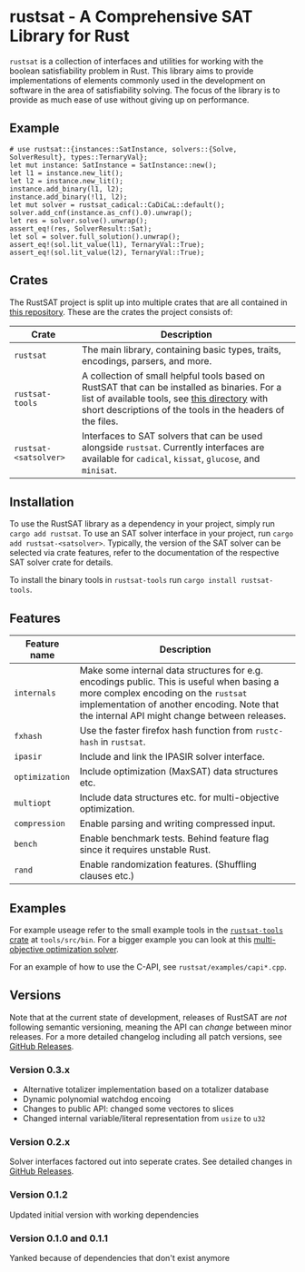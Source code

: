# rustsat - A Comprehensive SAT Library for Rust

`rustsat` is a collection of interfaces and utilities for working with the boolean satisfiability problem in Rust.
This library aims to provide implementations of elements commonly used in the development on software in the area of satisfiability solving.
The focus of the library is to provide as much ease of use without giving up on performance.

## Example

```
# use rustsat::{instances::SatInstance, solvers::{Solve, SolverResult}, types::TernaryVal};
let mut instance: SatInstance = SatInstance::new();
let l1 = instance.new_lit();
let l2 = instance.new_lit();
instance.add_binary(l1, l2);
instance.add_binary(!l1, l2);
let mut solver = rustsat_cadical::CaDiCaL::default();
solver.add_cnf(instance.as_cnf().0).unwrap();
let res = solver.solve().unwrap();
assert_eq!(res, SolverResult::Sat);
let sol = solver.full_solution().unwrap();
assert_eq!(sol.lit_value(l1), TernaryVal::True);
assert_eq!(sol.lit_value(l2), TernaryVal::True);
```

## Crates

The RustSAT project is split up into multiple crates that are all contained in [this repository](https://github.com/chrjabs/rustsat/).
These are the crates the project consists of:

| Crate | Description |
| --- | --- |
| `rustsat` | The main library, containing basic types, traits, encodings, parsers, and more. |
| `rustsat-tools` | A collection of small helpful tools based on RustSAT that can be installed as binaries. For a list of available tools, see [this directory](https://github.com/chrjabs/rustsat/tree/main/tools/src/bin) with short descriptions of the tools in the headers of the files. |
| `rustsat-<satsolver>` | Interfaces to SAT solvers that can be used alongside `rustsat`. Currently interfaces are available for `cadical`, `kissat`, `glucose`, and `minisat`. |

## Installation

To use the RustSAT library as a dependency in your project, simply run `cargo add rustsat`.
To use an SAT solver interface in your project, run `cargo add rustsat-<satsolver>`.
Typically, the version of the SAT solver can be selected via crate features, refer to the documentation of the respective SAT solver crate for details.

To install the binary tools in `rustsat-tools` run `cargo install rustsat-tools`.

## Features

| Feature name | Description |
| --- | --- |
| `internals` | Make some internal data structures for e.g. encodings public. This is useful when basing a more complex encoding on the `rustsat` implementation of another encoding. Note that the internal API might change between releases. |
| `fxhash` | Use the faster firefox hash function from `rustc-hash` in `rustsat`. |
| `ipasir` | Include and link the IPASIR solver interface. |
| `optimization` | Include optimization (MaxSAT) data structures etc. |
| `multiopt` | Include data structures etc. for multi-objective optimization. |
| `compression` | Enable parsing and writing compressed input. |
| `bench` | Enable benchmark tests. Behind feature flag since it requires unstable Rust. |
| `rand` | Enable randomization features. (Shuffling clauses etc.) |

## Examples

For example useage refer to the small example tools in the [`rustsat-tools`
crate](https://crates.io/crates/rustsat_tools) at `tools/src/bin`. For a bigger
example you can look at this [multi-objective optimization
solver](https://github.com/chrjabs/scuttle).

For an example of how to use the C-API, see `rustsat/examples/capi*.cpp`.

## Versions

Note that at the current state of development, releases of RustSAT are _not_ following semantic versioning, meaning the API can _change_ between minor releases.
For a more detailed changelog including all patch versions, see [GitHub Releases](https://github.com/chrjabs/rustsat/releases).

### Version 0.3.x

- Alternative totalizer implementation based on a totalizer database
- Dynamic polynomial watchdog encoing
- Changes to public API: changed some vectores to slices
- Changed internal variable/literal representation from `usize` to `u32`

### Version 0.2.x

Solver interfaces factored out into seperate crates.
See detailed changes in [GitHub Releases](https://github.com/chrjabs/rustsat/releases).

### Version 0.1.2

Updated initial version with working dependencies

### Version 0.1.0 and 0.1.1

Yanked because of dependencies that don't exist anymore
